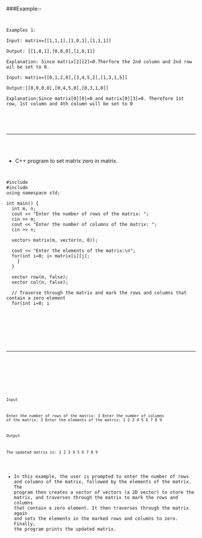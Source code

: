 ###Example:-
<pre><code>

Examples 1:

Input: matrix=[[1,1,1],[1,0,1],[1,1,1]]

Output: [[1,0,1],[0,0,0],[1,0,1]]

Explanation: Since matrix[2][2]=0.Therfore the 2nd column and 2nd row wil be set to 0.
 
Input: matrix=[[0,1,2,0],[3,4,5,2],[1,3,1,5]]

Output:[[0,0,0,0],[0,4,5,0],[0,3,1,0]]

Explanation:Since matrix[0][0]=0 and matrix[0][3]=0. Therefore 1st row, 1st column and 4th column will be set to 0


</code></pre> 
<br/>

-------------------------------

<br/><br/>

* C++ program to set matrix zero in matrix. <br/>
  

<pre><code>

#include <iostream>
#include <vector>
using namespace std;

int main() {
  int m, n;
  cout << "Enter the number of rows of the matrix: ";
  cin >> m;
  cout << "Enter the number of columns of the matrix: ";
  cin >> n;

  vector<vector<int>> matrix(m, vector<int>(n, 0));

  cout << "Enter the elements of the matrix:\n";
  for(int i=0; i<m; i++) {
    for(int j=0; j<n; j++) {
      cin >> matrix[i][j];
    }
  }

  vector<bool> row(m, false);
  vector<bool> col(n, false);

  // Traverse through the matrix and mark the rows and columns that contain a zero element
  for(int i=0; i<m; i++) {
    for(int j=0; j<n; j++) {
      if(matrix[i][j] == 0) {
        row[i] = true;
        col[j] = true;
      }
    }
  }

  // Traverse through the matrix again and set the elements in the marked rows and columns to zero
  for(int i=0; i<m; i++) {
    for(int j=0; j<n; j++) {
      if(row[i] || col[j]) {
        matrix[i][j] = 0;
      }
    }
  }

  // Print the updated matrix
  cout << "The updated matrix is:\n";
  for(int i=0; i<m; i++) {
    for(int j=0; j<n; j++) {
      cout << matrix[i][j] << " ";
    }
    cout << endl;
  }

  return 0;
}


</code></pre>

<br/><br/>

___________________________________________

<br/><br/>

<Code language="cpp">

Input

Enter the number of rows of the matrix:
3 
Enter the number of columns of the matrix:
3
Enter the elements of the matrix:
1 2 3
4 5 6
7 8 9


Output

The updated matrix is:
1 2 3 
4 5 6 
7 8 9
</Code><br/>

* In this example, the user is prompted to enter the number of rows and columns of the matrix, followed by the elements of the matrix. The program then creates a vector of vectors (a 2D vector) to store the matrix, and traverses through the matrix to mark the rows and columns that contain a zero element. It then traverses through the matrix again and sets the elements in the marked rows and columns to zero. Finally, the program prints the updated matrix.